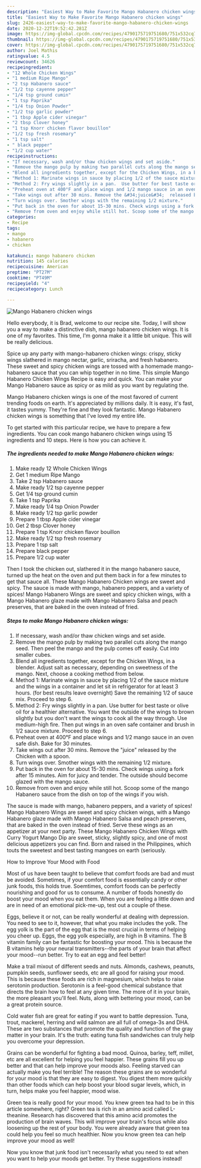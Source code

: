 ```yaml
---
description: "Easiest Way to Make Favorite Mango Habanero chicken wings"
title: "Easiest Way to Make Favorite Mango Habanero chicken wings"
slug: 2426-easiest-way-to-make-favorite-mango-habanero-chicken-wings
date: 2020-12-22T19:52:42.281Z
image: https://img-global.cpcdn.com/recipes/4790175719751680/751x532cq70/mango-habanero-chicken-wings-recipe-main-photo.jpg
thumbnail: https://img-global.cpcdn.com/recipes/4790175719751680/751x532cq70/mango-habanero-chicken-wings-recipe-main-photo.jpg
cover: https://img-global.cpcdn.com/recipes/4790175719751680/751x532cq70/mango-habanero-chicken-wings-recipe-main-photo.jpg
author: Joel Mathis
ratingvalue: 4.5
reviewcount: 34626
recipeingredient:
- "12 Whole Chicken Wings"
- "1 medium Ripe Mango"
- "2 tsp Habanero sauce"
- "1/2 tsp cayenne pepper"
- "1/4 tsp ground cumin"
- "1 tsp Paprika"
- "1/4 tsp Onion Powder"
- "1/2 tsp garlic powder"
- "1 tbsp Apple cider vinegar"
- "2 tbsp Clover honey"
- "1 tsp Knorr chicken flavor bouillon"
- "1/2 tsp fresh rosemary"
- "1 tsp salt"
- " black pepper"
- "1/2 cup water"
recipeinstructions:
- "If necessary, wash and/or thaw chicken wings and set aside."
- "Remove the mango pulp by making two parallel cuts along the mango seed. Then peel the mango and the pulp comes off easily. Cut into smaller cubes."
- "Blend all ingredients together, except for the Chicken Wings, in a blender. Adjust salt as necessary,  depending on sweetness of the mango. Next,  choose a cooking method from below."
- "Method 1: Marinate wings in sauce by placing 1/2 of the sauce mixture and the wings in a container and let sit in refrigerator for at least 3 hours. (for best results leave overnight) Save the remaining 1/2 of sauce mix. Proceed to step 6."
- "Method 2: Fry wings slightly in a pan.  Use butter for best taste or olive oil for a healthier alternative. You want the outside of the wings to brown slightly but you don&#39;t want the wings to cook all the way through.  Use medium-high fire. Then put wings in an oven safe container and brush in 1/2 sauce mixture. Proceed to step 6."
- "Preheat oven at 400°F and place wings and 1/2 mango sauce in an oven safe dish. Bake for 30 minutes."
- "Take wings out after 30 mins. Remove the &#34;juice&#34;  released by the Chicken with a spoon."
- "Turn wings over. Smother wings with the remaining 1/2 mixture."
- "Put back in the oven for about 15-30 mins. Check wings using a fork after 15 minutes. Aim for juicy and tender. The outside should become glazed with the mango sauce."
- "Remove from oven and enjoy while still hot. Scoop some of the mango Habanero sauce from the dish on top of the wings if you wish."
categories:
- Recipe
tags:
- mango
- habanero
- chicken

katakunci: mango habanero chicken 
nutrition: 145 calories
recipecuisine: American
preptime: "PT27M"
cooktime: "PT49M"
recipeyield: "4"
recipecategory: Lunch

---
```



![Mango Habanero chicken wings](https://img-global.cpcdn.com/recipes/4790175719751680/751x532cq70/mango-habanero-chicken-wings-recipe-main-photo.jpg)

Hello everybody, it is Brad, welcome to our recipe site. Today, I will show you a way to make a distinctive dish, mango habanero chicken wings. It is one of my favorites. This time, I'm gonna make it a little bit unique. This will be really delicious.

Spice up any party with mango-habanero chicken wings: crispy, sticky wings slathered in mango nectar, garlic, sriracha, and fresh habanero. These sweet and spicy chicken wings are tossed with a homemade mango-habanero sauce that you can whip together in no time. This simple Mango Habanero Chicken Wings Recipe is easy and quick. You can make your Mango Habanero sauce as spicy or as mild as you want by regulating the.

Mango Habanero chicken wings is one of the most favored of current trending foods on earth. It's appreciated by millions daily. It is easy, it's fast, it tastes yummy. They're fine and they look fantastic. Mango Habanero chicken wings is something that I've loved my entire life.


To get started with this particular recipe, we have to prepare a few ingredients. You can cook mango habanero chicken wings using 15 ingredients and 10 steps. Here is how you can achieve it.

<!--inarticleads1-->

##### The ingredients needed to make Mango Habanero chicken wings:

1. Make ready 12 Whole Chicken Wings
1. Get 1 medium Ripe Mango
1. Take 2 tsp Habanero sauce
1. Make ready 1/2 tsp cayenne pepper
1. Get 1/4 tsp ground cumin
1. Take 1 tsp Paprika
1. Make ready 1/4 tsp Onion Powder
1. Make ready 1/2 tsp garlic powder
1. Prepare 1 tbsp Apple cider vinegar
1. Get 2 tbsp Clover honey
1. Prepare 1 tsp Knorr chicken flavor bouillon
1. Make ready 1/2 tsp fresh rosemary
1. Prepare 1 tsp salt
1. Prepare  black pepper
1. Prepare 1/2 cup water


Then I took the chicken out, slathered it in the mango habanero sauce, turned up the heat on the oven and put them back in for a few minutes to get that sauce all. These Mango Habanero Chicken wings are sweet and spicy. The sauce is made with mango, habanero peppers, and a variety of spices! Mango Habanero Wings are sweet and spicy chicken wings, with a Mango Habanero glaze made with Mango Habanero Salsa and peach preserves, that are baked in the oven instead of fried. 

<!--inarticleads2-->

##### Steps to make Mango Habanero chicken wings:

1. If necessary, wash and/or thaw chicken wings and set aside.
1. Remove the mango pulp by making two parallel cuts along the mango seed. Then peel the mango and the pulp comes off easily. Cut into smaller cubes.
1. Blend all ingredients together, except for the Chicken Wings, in a blender. Adjust salt as necessary,  depending on sweetness of the mango. Next,  choose a cooking method from below.
1. Method 1: Marinate wings in sauce by placing 1/2 of the sauce mixture and the wings in a container and let sit in refrigerator for at least 3 hours. (for best results leave overnight) Save the remaining 1/2 of sauce mix. Proceed to step 6.
1. Method 2: Fry wings slightly in a pan.  Use butter for best taste or olive oil for a healthier alternative. You want the outside of the wings to brown slightly but you don&#39;t want the wings to cook all the way through.  Use medium-high fire. Then put wings in an oven safe container and brush in 1/2 sauce mixture. Proceed to step 6.
1. Preheat oven at 400°F and place wings and 1/2 mango sauce in an oven safe dish. Bake for 30 minutes.
1. Take wings out after 30 mins. Remove the &#34;juice&#34;  released by the Chicken with a spoon.
1. Turn wings over. Smother wings with the remaining 1/2 mixture.
1. Put back in the oven for about 15-30 mins. Check wings using a fork after 15 minutes. Aim for juicy and tender. The outside should become glazed with the mango sauce.
1. Remove from oven and enjoy while still hot. Scoop some of the mango Habanero sauce from the dish on top of the wings if you wish.


The sauce is made with mango, habanero peppers, and a variety of spices! Mango Habanero Wings are sweet and spicy chicken wings, with a Mango Habanero glaze made with Mango Habanero Salsa and peach preserves, that are baked in the oven instead of fried. Serve these wings as an appetizer at your next party. These Mango Habanero Chicken Wings with Curry Yogurt Mango Dip are sweet, sticky, slightly spicy, and one of most delicious appetizers you can find. Born and raised in the Philippines, which touts the sweetest and best tasting mangoes on earth (seriously. 

How to Improve Your Mood with Food


Most of us have been taught to believe that comfort foods are bad and must be avoided. Sometimes, if your comfort food is essentially candy or other junk foods, this holds true. Soemtimes, comfort foods can be perfectly nourishing and good for us to consume. A number of foods honestly do boost your mood when you eat them. When you are feeling a little down and are in need of an emotional pick-me-up, test out a couple of these.

Eggs, believe it or not, can be really wonderful at dealing with depression. You need to see to it, however, that what you make includes the yolk. The egg yolk is the part of the egg that is the most crucial in terms of helping you cheer up. Eggs, the egg yolk especially, are high in B vitamins. The B vitamin family can be fantastic for boosting your mood. This is because the B vitamins help your neural transmitters--the parts of your brain that affect your mood--run better. Try to eat an egg and feel better!

Make a trail mixout of different seeds and nuts. Almonds, cashews, peanuts, pumpkin seeds, sunflower seeds, etc are all good for raising your mood. This is because these foods are rich in magnesium, which helps to raise serotonin production. Serotonin is a feel-good chemical substance that directs the brain how to feel at any given time. The more of it in your brain, the more pleasant you'll feel. Nuts, along with bettering your mood, can be a great protein source.

Cold water fish are great for eating if you want to battle depression. Tuna, trout, mackerel, herring and wild salmon are all full of omega-3s and DHA. These are two substances that promote the quality and function of the gray matter in your brain. It's the truth: eating tuna fish sandwiches can truly help you overcome your depression. 

Grains can be wonderful for fighting a bad mood. Quinoa, barley, teff, millet, etc are all excellent for helping you feel happier. These grains fill you up better and that can help improve your moods also. Feeling starved can actually make you feel terrible! The reason these grains are so wonderful for your mood is that they are easy to digest. You digest them more quickly than other foods which can help boost your blood sugar levels, which, in turn, helps make you feel happier, mood wise.

Green tea is really good for your mood. You knew green tea had to be in this article somewhere, right? Green tea is rich in an amino acid called L-theanine. Research has discovered that this amino acid promotes the production of brain waves. This will improve your brain's focus while also loosening up the rest of your body. You were already aware that green tea could help you feel so much healthier. Now you know green tea can help improve your mood as well!

Now you know that junk food isn't necessarily what you need to eat when you want to help your moods get better. Try  these suggestions  instead!

